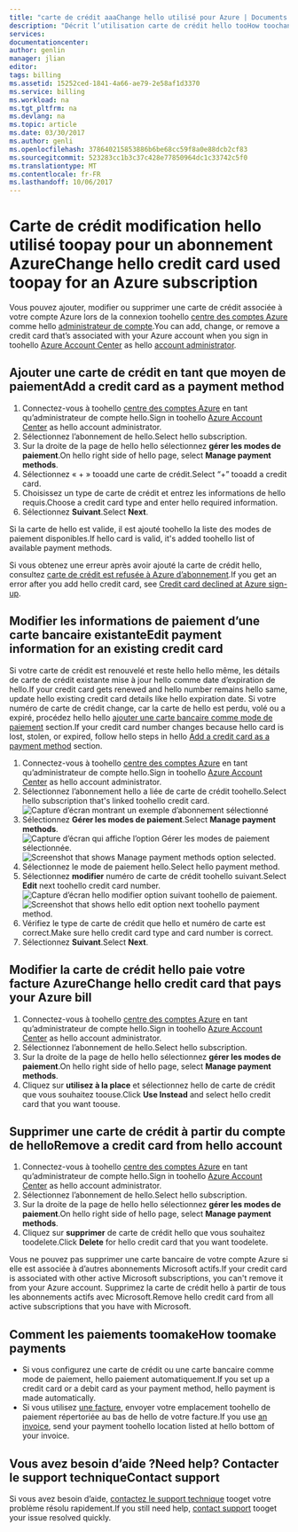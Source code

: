 ```yaml
---
title: "carte de crédit aaaChange hello utilisé pour Azure | Documents Microsoft"
description: "Décrit l’utilisation carte de crédit hello tooHow toochange toopay pour un abonnement Azure"
services: 
documentationcenter: 
author: genlin
manager: jlian
editor: 
tags: billing
ms.assetid: 15252ced-1841-4a66-ae79-2e58af1d3370
ms.service: billing
ms.workload: na
ms.tgt_pltfrm: na
ms.devlang: na
ms.topic: article
ms.date: 03/30/2017
ms.author: genli
ms.openlocfilehash: 378640215853886b6be68cc59f8a0e88dcb2cf83
ms.sourcegitcommit: 523283cc1b3c37c428e77850964dc1c33742c5f0
ms.translationtype: MT
ms.contentlocale: fr-FR
ms.lasthandoff: 10/06/2017
---
```

# <a name="change-hello-credit-card-used-toopay-for-an-azure-subscription"></a><span data-ttu-id="82228-103">Carte de crédit modification hello utilisé toopay pour un abonnement Azure</span><span class="sxs-lookup"><span data-stu-id="82228-103">Change hello credit card used toopay for an Azure subscription</span></span>
<span data-ttu-id="82228-104">Vous pouvez ajouter, modifier ou supprimer une carte de crédit associée à votre compte Azure lors de la connexion toohello [centre des comptes Azure](https://account.windowsazure.com/Subscriptions) comme hello [administrateur de compte](billing-subscription-transfer.md#whoisaa).</span><span class="sxs-lookup"><span data-stu-id="82228-104">You can add, change, or remove a credit card that’s associated with your Azure account when you sign in toohello [Azure Account Center](https://account.windowsazure.com/Subscriptions) as hello [account administrator](billing-subscription-transfer.md#whoisaa).</span></span> 
 
<a id="addcard"></a>
## <a name="add-a-credit-card-as-a-payment-method"></a><span data-ttu-id="82228-105">Ajouter une carte de crédit en tant que moyen de paiement</span><span class="sxs-lookup"><span data-stu-id="82228-105">Add a credit card as a payment method</span></span>

1. <span data-ttu-id="82228-106">Connectez-vous à toohello [centre des comptes Azure](https://account.windowsazure.com/Subscriptions) en tant qu’administrateur de compte hello.</span><span class="sxs-lookup"><span data-stu-id="82228-106">Sign in toohello [Azure Account Center](https://account.windowsazure.com/Subscriptions) as hello account administrator.</span></span>
2. <span data-ttu-id="82228-107">Sélectionnez l’abonnement de hello.</span><span class="sxs-lookup"><span data-stu-id="82228-107">Select hello subscription.</span></span>
3. <span data-ttu-id="82228-108">Sur la droite de la page de hello hello sélectionnez **gérer les modes de paiement**.</span><span class="sxs-lookup"><span data-stu-id="82228-108">On hello right side of hello page, select **Manage payment methods**.</span></span>
4. <span data-ttu-id="82228-109">Sélectionnez « + » tooadd une carte de crédit.</span><span class="sxs-lookup"><span data-stu-id="82228-109">Select “+” tooadd a credit card.</span></span>
5. <span data-ttu-id="82228-110">Choisissez un type de carte de crédit et entrez les informations de hello requis.</span><span class="sxs-lookup"><span data-stu-id="82228-110">Choose a credit card type and enter hello required information.</span></span>
6. <span data-ttu-id="82228-111">Sélectionnez **Suivant**.</span><span class="sxs-lookup"><span data-stu-id="82228-111">Select **Next**.</span></span> 

<span data-ttu-id="82228-112">Si la carte de hello est valide, il est ajouté toohello la liste des modes de paiement disponibles.</span><span class="sxs-lookup"><span data-stu-id="82228-112">If hello card is valid, it's added toohello list of available payment methods.</span></span>

<span data-ttu-id="82228-113">Si vous obtenez une erreur après avoir ajouté la carte de crédit hello, consultez [carte de crédit est refusée à Azure d’abonnement](billing-credit-card-fails-during-azure-sign-up.md).</span><span class="sxs-lookup"><span data-stu-id="82228-113">If you get an error after you add hello credit card, see [Credit card declined at Azure sign-up](billing-credit-card-fails-during-azure-sign-up.md).</span></span>

## <a name="edit-payment-information-for-an-existing-credit-card"></a><span data-ttu-id="82228-114">Modifier les informations de paiement d’une carte bancaire existante</span><span class="sxs-lookup"><span data-stu-id="82228-114">Edit payment information for an existing credit card</span></span>
  <span data-ttu-id="82228-115">Si votre carte de crédit est renouvelé et reste hello hello même, les détails de carte de crédit existante mise à jour hello comme date d’expiration de hello.</span><span class="sxs-lookup"><span data-stu-id="82228-115">If your credit card gets renewed and hello number remains hello same, update hello existing credit card details like hello expiration date.</span></span> <span data-ttu-id="82228-116">Si votre numéro de carte de crédit change, car la carte de hello est perdu, volé ou a expiré, procédez hello hello [ajouter une carte bancaire comme mode de paiement](#addcard) section.</span><span class="sxs-lookup"><span data-stu-id="82228-116">If your credit card number changes because hello card is lost, stolen, or expired, follow hello steps in hello [Add a credit card as a payment method](#addcard) section.</span></span> 

1. <span data-ttu-id="82228-117">Connectez-vous à toohello [centre des comptes Azure](https://account.windowsazure.com/Subscriptions) en tant qu’administrateur de compte hello.</span><span class="sxs-lookup"><span data-stu-id="82228-117">Sign in toohello [Azure Account Center](https://account.windowsazure.com/Subscriptions) as hello account administrator.</span></span>
2. <span data-ttu-id="82228-118">Sélectionnez l’abonnement hello a liée de carte de crédit toohello.</span><span class="sxs-lookup"><span data-stu-id="82228-118">Select hello subscription that's linked toohello credit card.</span></span></br> ![Capture d’écran montrant un exemple d’abonnement sélectionné](./media/billing-how-to-change-credit-card/selectsub.png)
3. <span data-ttu-id="82228-120">Sélectionnez **Gérer les modes de paiement**.</span><span class="sxs-lookup"><span data-stu-id="82228-120">Select **Manage payment methods**.</span></span></br> <span data-ttu-id="82228-121">![Capture d’écran qui affiche l’option Gérer les modes de paiement sélectionnée.](./media/billing-how-to-change-credit-card/changesub_new.png)</span><span class="sxs-lookup"><span data-stu-id="82228-121">![Screenshot that shows Manage payment methods option selected.](./media/billing-how-to-change-credit-card/changesub_new.png)</span></span>
4. <span data-ttu-id="82228-122">Sélectionnez le mode de paiement hello.</span><span class="sxs-lookup"><span data-stu-id="82228-122">Select hello payment method.</span></span>
5. <span data-ttu-id="82228-123">Sélectionnez **modifier** numéro de carte de crédit toohello suivant.</span><span class="sxs-lookup"><span data-stu-id="82228-123">Select **Edit** next toohello credit card number.</span></span></br> <span data-ttu-id="82228-124">![Capture d’écran hello modifier option suivant toohello de paiement.](./media/billing-how-to-change-credit-card/editcard_new.png)</span><span class="sxs-lookup"><span data-stu-id="82228-124">![Screenshot that shows hello edit option next toohello payment method.](./media/billing-how-to-change-credit-card/editcard_new.png)</span></span>
6. <span data-ttu-id="82228-125">Vérifiez le type de carte de crédit que hello et numéro de carte est correct.</span><span class="sxs-lookup"><span data-stu-id="82228-125">Make sure hello credit card type and card number is correct.</span></span>
7. <span data-ttu-id="82228-126">Sélectionnez **Suivant**.</span><span class="sxs-lookup"><span data-stu-id="82228-126">Select **Next**.</span></span>

## <a name="change-hello-credit-card-that-pays-your-azure-bill"></a><span data-ttu-id="82228-127">Modifier la carte de crédit hello paie votre facture Azure</span><span class="sxs-lookup"><span data-stu-id="82228-127">Change hello credit card that pays your Azure bill</span></span>

1. <span data-ttu-id="82228-128">Connectez-vous à toohello [centre des comptes Azure](https://account.windowsazure.com/Subscriptions) en tant qu’administrateur de compte hello.</span><span class="sxs-lookup"><span data-stu-id="82228-128">Sign in toohello [Azure Account Center](https://account.windowsazure.com/Subscriptions) as hello account administrator.</span></span>
2. <span data-ttu-id="82228-129">Sélectionnez l’abonnement de hello.</span><span class="sxs-lookup"><span data-stu-id="82228-129">Select hello subscription.</span></span>
3. <span data-ttu-id="82228-130">Sur la droite de la page de hello hello sélectionnez **gérer les modes de paiement**.</span><span class="sxs-lookup"><span data-stu-id="82228-130">On hello right side of hello page, select **Manage payment methods**.</span></span>
4. <span data-ttu-id="82228-131">Cliquez sur **utilisez à la place** et sélectionnez hello de carte de crédit que vous souhaitez toouse.</span><span class="sxs-lookup"><span data-stu-id="82228-131">Click **Use Instead** and select hello credit card that you want toouse.</span></span>

## <a name="remove-a-credit-card-from-hello-account"></a><span data-ttu-id="82228-132">Supprimer une carte de crédit à partir du compte de hello</span><span class="sxs-lookup"><span data-stu-id="82228-132">Remove a credit card from hello account</span></span>
1. <span data-ttu-id="82228-133">Connectez-vous à toohello [centre des comptes Azure](https://account.windowsazure.com/Subscriptions) en tant qu’administrateur de compte hello.</span><span class="sxs-lookup"><span data-stu-id="82228-133">Sign in toohello [Azure Account Center](https://account.windowsazure.com/Subscriptions) as hello account administrator.</span></span>
2. <span data-ttu-id="82228-134">Sélectionnez l’abonnement de hello.</span><span class="sxs-lookup"><span data-stu-id="82228-134">Select hello subscription.</span></span>
3. <span data-ttu-id="82228-135">Sur la droite de la page de hello hello sélectionnez **gérer les modes de paiement**.</span><span class="sxs-lookup"><span data-stu-id="82228-135">On hello right side of hello page, select **Manage payment methods**.</span></span>
4. <span data-ttu-id="82228-136">Cliquez sur **supprimer** de carte de crédit hello que vous souhaitez toodelete.</span><span class="sxs-lookup"><span data-stu-id="82228-136">Click **Delete** for hello credit card that you want toodelete.</span></span>

<span data-ttu-id="82228-137">Vous ne pouvez pas supprimer une carte bancaire de votre compte Azure si elle est associée à d’autres abonnements Microsoft actifs.</span><span class="sxs-lookup"><span data-stu-id="82228-137">If your credit card is associated with other active Microsoft subscriptions, you can't remove it from your Azure account.</span></span> <span data-ttu-id="82228-138">Supprimez la carte de crédit hello à partir de tous les abonnements actifs avec Microsoft.</span><span class="sxs-lookup"><span data-stu-id="82228-138">Remove hello credit card from all active subscriptions that you have with Microsoft.</span></span>

##  <a name="how-toomake-payments"></a><span data-ttu-id="82228-139">Comment les paiements toomake</span><span class="sxs-lookup"><span data-stu-id="82228-139">How toomake payments</span></span>

* <span data-ttu-id="82228-140">Si vous configurez une carte de crédit ou une carte bancaire comme mode de paiement, hello paiement automatiquement.</span><span class="sxs-lookup"><span data-stu-id="82228-140">If you set up a credit card or a debit card as your payment method, hello payment is made automatically.</span></span>
* <span data-ttu-id="82228-141">Si vous utilisez [une facture](https://azure.microsoft.com/pricing/invoicing/), envoyer votre emplacement toohello de paiement répertoriée au bas de hello de votre facture.</span><span class="sxs-lookup"><span data-stu-id="82228-141">If you use [an invoice](https://azure.microsoft.com/pricing/invoicing/), send your payment toohello location listed at hello bottom of your invoice.</span></span>

## <a name="need-help-contact-support"></a><span data-ttu-id="82228-142">Vous avez besoin d’aide ?</span><span class="sxs-lookup"><span data-stu-id="82228-142">Need help?</span></span> <span data-ttu-id="82228-143">Contacter le support technique</span><span class="sxs-lookup"><span data-stu-id="82228-143">Contact support</span></span>

<span data-ttu-id="82228-144">Si vous avez besoin d’aide, [contactez le support technique](https://portal.azure.com/?#blade/Microsoft_Azure_Support/HelpAndSupportBlade) tooget votre problème résolu rapidement.</span><span class="sxs-lookup"><span data-stu-id="82228-144">If you still need help, [contact support](https://portal.azure.com/?#blade/Microsoft_Azure_Support/HelpAndSupportBlade) tooget your issue resolved quickly.</span></span>
